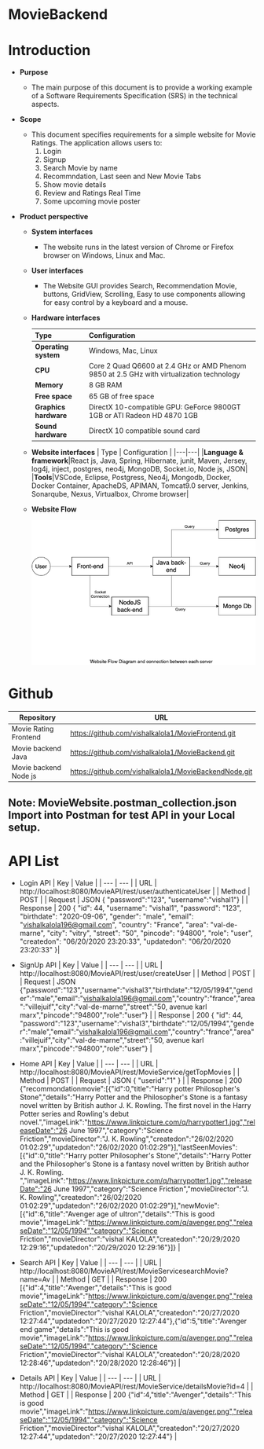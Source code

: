 # MovieBackend

# Introduction
- **Purpose** 
   - The main purpose of this document is to provide a working example of a Software Requirements Specification (SRS) in the technical aspects.

- **Scope** 
  - This document specifies requirements for a simple website for Movie Ratings. The application allows users to: 
      1. Login
      2. Signup 
      3. Search Movie by name
      4. Recommndation, Last seen and New Movie Tabs
      5. Show movie details 
      6. Review and Ratings Real Time
      7. Some upcoming movie poster

- **Product perspective**
  - **System interfaces**
      - The website runs in the latest version of Chrome or Firefox browser on Windows, Linux and Mac. 

  - **User interfaces**
    - The Website GUI provides Search, Recommendation Movie, buttons, GridView, Scrolling, Easy to use components allowing for easy control by a keyboard and a mouse. 

  - **Hardware interfaces**
  
      | Type | Configuration |
      |---|---|
      |**Operating system**|Windows, Mac, Linux|
      |**CPU**|Core 2 Quad Q6600 at 2.4 GHz or AMD Phenom 9850 at 2.5 GHz with virtualization technology|
      |**Memory**|8 GB RAM|
      |**Free space**|65 GB of free space|
      |**Graphics hardware**|DirectX 10-compatible GPU: GeForce 9800GT 1GB or ATI Radeon HD 4870 1GB|
      |**Sound hardware**|DirectX 10 compatible sound card|

  - **Website interfaces**
      | Type | Configuration |
      |---|---|
      |**Language & framework**|React js, Java, Spring, Hibernate, junit, Maven, Jersey, log4j, inject, postgres, neo4j, MongoDB, Socket.io, Node js, JSON|
      |**Tools**|VSCode, Eclipse, Postgress, Neo4j, Mongodb, Docker, Docker Container, ApacheDS, APIMAN, Tomcat9.0 server, Jenkins, Sonarqube, Nexus, Virtualbox, Chrome browser|

  - **Website Flow**
  
    <a href="https://github.com/vishalkalola1/MovieFrontend/blob/master/Images/Flow.png"><img src="https://github.com/vishalkalola1/MovieFrontend/blob/master/Images/Flow.png" title=""/></a>
    
    
# Github
| Repository | URL |
| --- | ---|
| Movie Rating Frontend | https://github.com/vishalkalola1/MovieFrontend.git |
| Movie backend Java | https://github.com/vishalkalola1/MovieBackend.git |
| Movie backend Node js | https://github.com/vishalkalola1/MovieBackendNode.git |

## Note: MovieWebsite.postman_collection.json Import into Postman for test API in your Local setup.

# API List

- Login API
  | Key | Value |
  | --- | --- |
  | URL | http://localhost:8080/MovieAPI/rest/user/authenticateUser |
  | Method | POST |
  | Request | JSON { "password":"123", "username":"vishal1"} | 
  | Response | 200 { "id": 44, "username": "vishal1", "password": "123", "birthdate": "2020-09-06", "gender": "male", "email": "vishalkalola196@gmail.com", "country": "France", "area": "val-de-marne", "city": "vitry", "street": "50", "pincode": "94800", "role": "user", "createdon": "06/20/2020 23:20:33", "updatedon": "06/20/2020 23:20:33" }|

- SignUp API
  | Key | Value |
  | --- | --- |
  | URL | http://localhost:8080/MovieAPI/rest/user/createUser |
  | Method | POST |
  | Request | JSON {"password":"123","username":"vishal3","birthdate":"12/05/1994","gender":"male","email":"vishalkalola196@gmail.com","country":"france","area":"villejuif","city":"val-de-marne","street":"50, avenue karl marx","pincode":"94800","role":"user"} | 
  | Response | 200 { "id": 44, "password":"123","username":"vishal3","birthdate":"12/05/1994","gender":"male","email":"vishalkalola196@gmail.com","country":"france","area":"villejuif","city":"val-de-marne","street":"50, avenue karl marx","pincode":"94800","role":"user"} |

- Home API
  | Key | Value |
  | --- | --- |
  | URL | http://localhost:8080/MovieAPI/rest/MovieService/getTopMovies |
  | Method | POST |
  | Request | JSON { "userid":"1" } |
  | Response | 200 {"recommondationmovie":[{"id":0,"title":"Harry potter Philosopher's Stone","details":"Harry Potter and the Philosopher's Stone is a fantasy novel written by British author J. K. Rowling. The first novel in the Harry Potter series and Rowling's debut novel.","imageLink":"https://www.linkpicture.com/q/harrypotter1.jpg","releaseDate":"26 June 1997","category":"Science Friction","movieDirector":"J. K. Rowling","createdon":"26/02/2020 01:02:29","updatedon":"26/02/2020 01:02:29"}],"lastSeenMovies":[{"id":0,"title":"Harry potter Philosopher's Stone","details":"Harry Potter and the Philosopher's Stone is a fantasy novel written by British author J. K. Rowling. ","imageLink":"https://www.linkpicture.com/q/harrypotter1.jpg","releaseDate":"26 June 1997","category":"Science Friction","movieDirector":"J. K. Rowling","createdon":"26/02/2020 01:02:29","updatedon":"26/02/2020 01:02:29"}],"newMovie":[{"id":6,"title":"Avenger age of ultron","details":"This is good movie","imageLink":"https://www.linkpicture.com/q/avenger.png","releaseDate":"12/05/1994","category":"Science Friction","movieDirector":"vishal KALOLA","createdon":"20/29/2020 12:29:16","updatedon":"20/29/2020 12:29:16"}]} |

- Search API
  | Key | Value |
  | --- | --- |
  | URL | http://localhost:8080/MovieAPI/rest/MovieServicesearchMovie?name=Av |
  | Method | GET |
  | Response | 200 [{"id":4,"title":"Avenger","details":"This is good movie","imageLink":"https://www.linkpicture.com/q/avenger.png","releaseDate":"12/05/1994","category":"Science Friction","movieDirector":"vishal KALOLA","createdon":"20/27/2020 12:27:44","updatedon":"20/27/2020 12:27:44"},{"id":5,"title":"Avenger end game","details":"This is good movie","imageLink":"https://www.linkpicture.com/q/avenger.png","releaseDate":"12/05/1994","category":"Science Friction","movieDirector":"vishal KALOLA","createdon":"20/28/2020 12:28:46","updatedon":"20/28/2020 12:28:46"}] |

- Details API
  | Key | Value |
  | --- | --- |
  | URL | http://localhost:8080/MovieAPI/rest/MovieService/detailsMovie?id=4 |
  | Method | GET |
  | Response | 200 {"id":4,"title":"Avenger","details":"This is good movie","imageLink":"https://www.linkpicture.com/q/avenger.png","releaseDate":"12/05/1994","category":"Science Friction","movieDirector":"vishal KALOLA","createdon":"20/27/2020 12:27:44","updatedon":"20/27/2020 12:27:44"} |
